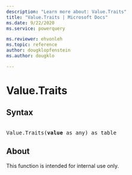 ```yaml
---
description: "Learn more about: Value.Traits"
title: "Value.Traits | Microsoft Docs"
ms.date: 9/22/2020
ms.service: powerquery

ms.reviewer: ehvonleh
ms.topic: reference
author: dougklopfenstein
ms.author: dougklo

---
```

# Value.Traits

## Syntax

<pre> 
Value.Traits(<b>value</b> as any) as table
</pre>

## About
This function is intended for internal use only.
